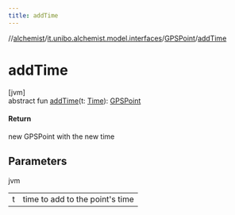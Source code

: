 ```yaml
---
title: addTime
---
```

//[alchemist](../../../index.html)/[it.unibo.alchemist.model.interfaces](../index.html)/[GPSPoint](index.html)/[addTime](add-time.html)



# addTime



[jvm]\
abstract fun [addTime](add-time.html)(t: [Time](../-time/index.html)): [GPSPoint](index.html)



#### Return



new GPSPoint with the new time



## Parameters


jvm

| | |
|---|---|
| t | time to add to the point's time |




